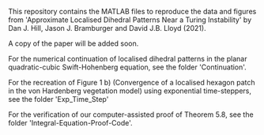 This repository contains the MATLAB files to reproduce the data and figures from 'Approximate Localised Dihedral Patterns Near a Turing Instability' by Dan J. Hill, Jason J. Bramburger and David J.B. Lloyd (2021). 

A copy of the paper will be added soon.

For the numerical continuation of localised dihedral patterns in the planar quadratic-cubic Swift-Hohenberg equation, see the folder 'Continuation'.

For the recreation of Figure 1 b) (Convergence of a localised hexagon patch in the von Hardenberg vegetation model) using exponential time-steppers, see the folder 'Exp_Time_Step'

For the verification of our computer-assisted proof of Theorem 5.8, see the folder 'Integral-Equation-Proof-Code'.
